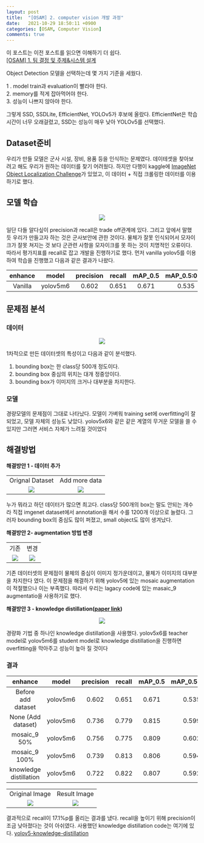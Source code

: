 ```yaml
---
layout: post
title:  "[OSAM] 2. computer vision 개발 과정"
date:   2021-10-29 18:50:11 +0900
categories: [OSAM, Computer Vision]
comments: true
---
```


이 포스트는 이전 포스트를 읽으면 이해하기 더 쉽다.  
[[OSAM] 1. 팀 결정 및 주제&시스템 설계](https://wonbeomjang.github.io/2021/10/29/osam-1/)

Object Detection 모델을 선택하는데 몇 가지 기준을 세웠다. 

1 . model train과 evaluation이 빨라야 한다.  
2. memory를 적게 잡아먹어야 한다.  
3. 성능이 나쁘지 않아야 한다.  

그렇게 SSD, SSDLite, EfficientNet, YOLOv5가 후보에 올랐다.
EfficientNet은 학습시간이 너무 오래걸렸고, SSD는 성능이 매우 낮아 YOLOv5를 선택했다.  

## Dataset준비
우리가 만들 모델은 군사 시설, 장비, 용품 등을 인식하는 문제였다.
데이테셋을 찾아보려고 해도 우리가 원하는 데이터를 찾기 어려웠다.
하지만 다행이 kaggle에 [ImageNet Object Localization Challenge](https://www.kaggle.com/c/imagenet-object-localization-challenge)가 있었고, 
이 데이터 + 직접 크롤링한 데이터를 이용하기로 했다.

## 모델 학습 
<p align='center'><img src='https://miro.medium.com/max/568/1*dXqFj2sY7zWXddWdKPuQng.png'></p>
일단 다들 알다싶이 precision과 recall은 trade off관계에 있다.
그리고 앞에서 말했 듯 우리가 만들고자 하는 것은 군사보안에 관한 것이다.
물체가 잘못 인식되어서 모자이크가 잘못 쳐지는 것 보다 군관련 사항을 모자이크를 못 하는 것이 치명적인 오류이다.
따라서 평가지표를 recall로 잡고 개발을 진행하기로 했다.
먼저 vanilla yolov5를 이용하여 학습을 진행했고 다음과 같은 결과가 나왔다. 

 |          enhance       |   model  | precision | recall | mAP_0.5 | mAP_0.5:0.95 |
 |:----------------------:|:--------:|:---------:|:------:|:-------:|:------------:|
 |         Vanilla        | yolov5m6 |   0.602   |  0.651 |  0.671  |     0.535    | 
  


## 문제점 분석 
### 데이터
<p align='center'><img src='https://user-images.githubusercontent.com/40621030/137607638-124c1622-6bfe-4a45-a16b-519314916436.jpg'/></p>
1차적으로 만든 데이터셋의 특성이고 다음과 같이 분석했다.

1. bounding box는 한 class당 500개 정도이다.
2. bounding box 중심의 위치는 대개 정중앙이다.
3. bounding box가 이미지의 크거나 대부분을 차지한다.  

### 모델
경량모델의 문제점이 그대로 나타났다. 모델이 가벼워 training set에 overfitting이 잘 되었고, 모델 자체의 성능도 낮았다.
yolov5x6와 같은 같은 계열의 무거운 모델을 쓸 수 있지만 그러면 서비스 자체가 느려질 것이었다

## 해결방법

**해결방안 1 - 데이터 추가**
 
 <table>
  <tr>
   <td align='center'>Orignal Dataset</td>
   <td align='center'>Add more data</td>
  </tr>
  <tr>
   <td align='center'><img src='https://user-images.githubusercontent.com/40621030/137607638-124c1622-6bfe-4a45-a16b-519314916436.jpg'/></td>
   <td align='center'><img src='https://user-images.githubusercontent.com/40621030/137607640-9552448f-a39c-4a46-9d50-a523002be0e4.jpg'/></td>
  </tr>
 </table>
 
누가 뭐라고 하던 데이터가 많으면 최고다.
class당 500개의 box는 말도 안되는 개수라 직접 imgenet dataset에서 annotation을 해서 수를 1200개 이상으로 늘렸다.
그러자 bounding box의 중심도 많이 퍼졌고, small object도 많이 생겨났다.
 
 **해결방안 2- augmentation 방법 변경**  
 
 <table>
  <tr>
   <td align='center'>기존</td>
   <td align='center'>변경</td>
  </tr>
  <tr>
   <td align='center'><img src='https://user-images.githubusercontent.com/40621030/137607771-6509a1f3-872a-4bfd-ac0f-389e7dcd8fdc.jpeg'/></td>
   <td align='center'><img src='https://user-images.githubusercontent.com/40621030/137607774-68692b66-5324-4184-ba9a-e41151a6a561.jpeg'/></td>
  </tr>
 </table>
 
기존 데이터셋의 문제점이 물체의 중심이 이미지 정가운데이고, 물체가 이미지의 대부분을 차지한다 였다.
이 문제점을 해결하기 위해 yolov5에 있는 mosaic augmentation이 적절했으나 이는 부족했다.
따라서 우리는 lagacy code에 있는 masaic_9 augmentatio을 사용하기로 했다.

**해결방안 3 - knowledge distillation([paper link](https://arxiv.org/abs/1906.03609))**  

<p align='center'><img src='https://user-images.githubusercontent.com/40621030/136683028-fb1ca2f0-97c0-4581-9b7a-64e26536d7af.png'/></p> 
 
경량화 기법 중 하나인 knowledge distillation을 사용했다. 
yolov5x6를 teacher model로 yolov5m6를 student model로 knowledge distillation을 진행하면 overfitting을 막아주고 성능이 높아 질 것이다

### 결과


|          enhance       |   model  | precision | recall | mAP_0.5 | mAP_0.5:0.95 |
|:----------------------:|:--------:|:---------:|:------:|:-------:|:------------:|
|   Before add dataset   | yolov5m6 |   0.602   |  0.651 |  0.671  |     0.535    |  
|   None (Add dataset)   | yolov5m6 |   0.736   |  0.779 |  0.815  |     0.599    |  
|      mosaic_9 50%      | yolov5m6 |   0.756   |  0.775 |  0.809  |     0.602    |
|      mosaic_9 100%     | yolov5m6 |   0.739   |  0.813 |  0.806  |     0.594    |
| knowledge distillation | yolov5m6 |   0.722   |  0.822 |  0.807  |     0.592    |
 
 
<table>
 <tr>
  <td align='center'>Original Image</td>
  <td align='center'>Result Image</td>
 </tr>
 <tr>
  <td align='center'><img src='https://user-images.githubusercontent.com/40621030/136698553-a00eb618-7783-41d9-bd2c-203dbbd60946.jpg'/></td>
  <td align='center'><img src='https://user-images.githubusercontent.com/40621030/136698552-42c71108-9efc-4c88-a68a-3f5aec8452c6.jpg'/></td>
 </tr>
</table>

결과적으로 recall이 17.1%p를 올리는 결과를 냈다. recall을 높이기 위해 precision이 조금 낮아졌다는 것이 아쉬였다.
사용했던 knowledge distillation code는 여기에 있다.
[yolov5-knowledge-distillation](https://github.com/wonbeomjang/yolov5-knowledge-distillation)
